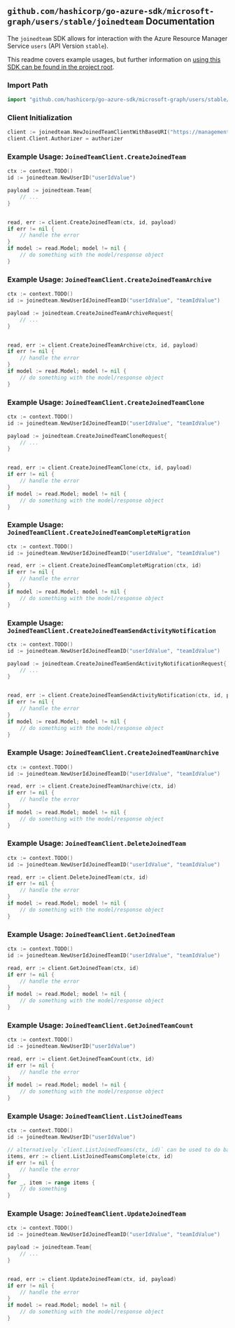 
## `github.com/hashicorp/go-azure-sdk/microsoft-graph/users/stable/joinedteam` Documentation

The `joinedteam` SDK allows for interaction with the Azure Resource Manager Service `users` (API Version `stable`).

This readme covers example usages, but further information on [using this SDK can be found in the project root](https://github.com/hashicorp/go-azure-sdk/tree/main/docs).

### Import Path

```go
import "github.com/hashicorp/go-azure-sdk/microsoft-graph/users/stable/joinedteam"
```


### Client Initialization

```go
client := joinedteam.NewJoinedTeamClientWithBaseURI("https://management.azure.com")
client.Client.Authorizer = authorizer
```


### Example Usage: `JoinedTeamClient.CreateJoinedTeam`

```go
ctx := context.TODO()
id := joinedteam.NewUserID("userIdValue")

payload := joinedteam.Team{
	// ...
}


read, err := client.CreateJoinedTeam(ctx, id, payload)
if err != nil {
	// handle the error
}
if model := read.Model; model != nil {
	// do something with the model/response object
}
```


### Example Usage: `JoinedTeamClient.CreateJoinedTeamArchive`

```go
ctx := context.TODO()
id := joinedteam.NewUserIdJoinedTeamID("userIdValue", "teamIdValue")

payload := joinedteam.CreateJoinedTeamArchiveRequest{
	// ...
}


read, err := client.CreateJoinedTeamArchive(ctx, id, payload)
if err != nil {
	// handle the error
}
if model := read.Model; model != nil {
	// do something with the model/response object
}
```


### Example Usage: `JoinedTeamClient.CreateJoinedTeamClone`

```go
ctx := context.TODO()
id := joinedteam.NewUserIdJoinedTeamID("userIdValue", "teamIdValue")

payload := joinedteam.CreateJoinedTeamCloneRequest{
	// ...
}


read, err := client.CreateJoinedTeamClone(ctx, id, payload)
if err != nil {
	// handle the error
}
if model := read.Model; model != nil {
	// do something with the model/response object
}
```


### Example Usage: `JoinedTeamClient.CreateJoinedTeamCompleteMigration`

```go
ctx := context.TODO()
id := joinedteam.NewUserIdJoinedTeamID("userIdValue", "teamIdValue")

read, err := client.CreateJoinedTeamCompleteMigration(ctx, id)
if err != nil {
	// handle the error
}
if model := read.Model; model != nil {
	// do something with the model/response object
}
```


### Example Usage: `JoinedTeamClient.CreateJoinedTeamSendActivityNotification`

```go
ctx := context.TODO()
id := joinedteam.NewUserIdJoinedTeamID("userIdValue", "teamIdValue")

payload := joinedteam.CreateJoinedTeamSendActivityNotificationRequest{
	// ...
}


read, err := client.CreateJoinedTeamSendActivityNotification(ctx, id, payload)
if err != nil {
	// handle the error
}
if model := read.Model; model != nil {
	// do something with the model/response object
}
```


### Example Usage: `JoinedTeamClient.CreateJoinedTeamUnarchive`

```go
ctx := context.TODO()
id := joinedteam.NewUserIdJoinedTeamID("userIdValue", "teamIdValue")

read, err := client.CreateJoinedTeamUnarchive(ctx, id)
if err != nil {
	// handle the error
}
if model := read.Model; model != nil {
	// do something with the model/response object
}
```


### Example Usage: `JoinedTeamClient.DeleteJoinedTeam`

```go
ctx := context.TODO()
id := joinedteam.NewUserIdJoinedTeamID("userIdValue", "teamIdValue")

read, err := client.DeleteJoinedTeam(ctx, id)
if err != nil {
	// handle the error
}
if model := read.Model; model != nil {
	// do something with the model/response object
}
```


### Example Usage: `JoinedTeamClient.GetJoinedTeam`

```go
ctx := context.TODO()
id := joinedteam.NewUserIdJoinedTeamID("userIdValue", "teamIdValue")

read, err := client.GetJoinedTeam(ctx, id)
if err != nil {
	// handle the error
}
if model := read.Model; model != nil {
	// do something with the model/response object
}
```


### Example Usage: `JoinedTeamClient.GetJoinedTeamCount`

```go
ctx := context.TODO()
id := joinedteam.NewUserID("userIdValue")

read, err := client.GetJoinedTeamCount(ctx, id)
if err != nil {
	// handle the error
}
if model := read.Model; model != nil {
	// do something with the model/response object
}
```


### Example Usage: `JoinedTeamClient.ListJoinedTeams`

```go
ctx := context.TODO()
id := joinedteam.NewUserID("userIdValue")

// alternatively `client.ListJoinedTeams(ctx, id)` can be used to do batched pagination
items, err := client.ListJoinedTeamsComplete(ctx, id)
if err != nil {
	// handle the error
}
for _, item := range items {
	// do something
}
```


### Example Usage: `JoinedTeamClient.UpdateJoinedTeam`

```go
ctx := context.TODO()
id := joinedteam.NewUserIdJoinedTeamID("userIdValue", "teamIdValue")

payload := joinedteam.Team{
	// ...
}


read, err := client.UpdateJoinedTeam(ctx, id, payload)
if err != nil {
	// handle the error
}
if model := read.Model; model != nil {
	// do something with the model/response object
}
```

